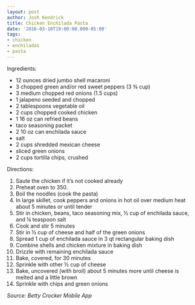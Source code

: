 ```yaml
---
layout: post
author: Josh Kendrick
title: Chicken Enchilada Pasta
date: '2016-03-10T19:00:00.000-05:00'
tags:
- chicken
- enchiladas
- pasta
---
```


Ingredients:
* 12 ounces dried jumbo shell macaroni
* 3 chopped green and/or red sweet peppers (3 ¾ cup)
* 3 medium chopped red onions (1.5 cups)
* 1 jalapeno seeded and chopped
* 2 tablespoons vegetable oil
* 2 cups chopped cooked chicken
* 1 16 oz can refried beans
* taco seasoning packet
* 2 10 oz can enchilada sauce
* salt
* 2 cups shredded mexican cheese
* sliced green onions
* 2 cups tortilla chips, crushed

Directions:
1. Saute the chicken if it’s not cooked already
2. Preheat oven to 350.
3. Boil the noodles (cook the pasta)
4. In large skillet, cook peppers and onions in hot oil over medium heat about 5 minutes or until tender
5. Stir in chicken, beans, taco seasoning mix, ½ cup of enchilada sauce, and ¼ teaspoon salt
6. Cook and stir 5 minutes
7. Stir in ½ cup of cheese and half of the green onions
8. Spread 1 cup of enchilada sauce in 3 qt rectangular baking dish
9. Combine shells and chicken mixture in baking dish
10. Drizzle with remaining enchilada sauce
11. Bake, covered, for 30 minutes
12. Sprinkle with other ½ cup of cheese
13. Bake, uncovered (with broil) about 5 minutes more until cheese is melted and a little brown
14. Sprinkle with chips and green onions

*Source: Betty Crocker Mobile App*